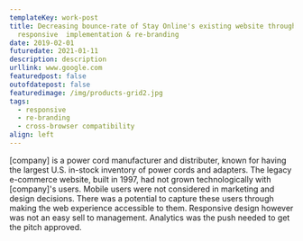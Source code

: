 ```yaml
---
templateKey: work-post
title: Decreasing bounce-rate of Stay Online's existing website through
  responsive  implementation & re-branding
date: 2019-02-01
futuredate: 2021-01-11
description: description
urllink: www.google.com
featuredpost: false
outofdatepost: false
featuredimage: /img/products-grid2.jpg
tags:
  - responsive
  - re-branding
  - cross-browser compatibility
align: left
---
```

\[company] is a power cord manufacturer and distributer, known for having the largest 
U.S. in-stock inventory of power cords and adapters. The legacy e-commerce website, 
built in 1997, had not grown technologically with \[company]'s users. Mobile users were 
not considered in marketing and design decisions. There was a potential to capture 
these users through making the web experience accessible to them. Responsive design 
however was not an easy sell to management. Analytics was the push needed to get 
the pitch approved.